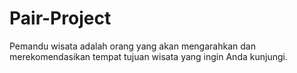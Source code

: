 # Pair-Project
Pemandu wisata adalah orang yang akan mengarahkan dan merekomendasikan tempat tujuan wisata yang ingin Anda kunjungi.